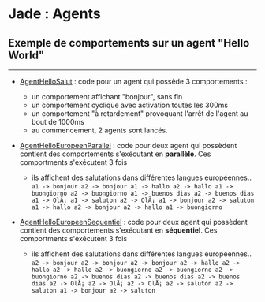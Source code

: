# Jade : Agents 

## Exemple de comportements sur un agent "Hello World"

---

- [AgentHelloSalut](https://github.com/EmmanuelADAM/jade/blob/master/testComp01/AgentHelloSalut.java) : code pour un agent qui possède 3 comportements : 
  - un comportement affichant "bonjour", sans fin
  - un comportement cyclique avec activation toutes les 300ms
  - un comportement "à retardement" provoquant l'arrêt de l'agent au bout de 1000ms
  - au commencement, 2 agents sont lancés.


- [AgentHelloEuropeenParallel](https://github.com/EmmanuelADAM/jade/blob/master/testComp01/AgentHelloEuropeenParallel.java) : code pour deux agent qui possèdent contient des comportements s'exécutant en **parallèle**. Ces comportments s'exécutent 3 fois 
  - ils affichent des salutations dans différentes langues européennes..
``a1 -> bonjour
a2 -> bonjour
a1 -> hallo
a2 -> hallo
a1 -> buongiorno
a2 -> buongiorno
a1 -> buenos dias
a2 -> buenos dias
a1 -> OlÃ¡
a1 -> saluton
a2 -> OlÃ¡
a1 -> bonjour
a2 -> saluton
a1 -> hallo
a2 -> bonjour
a2 -> hallo
a1 -> buongiorno``



- [AgentHelloEuropeenSequentiel](https://github.com/EmmanuelADAM/jade/blob/master/testComp01/AgentHelloEuropeenSequentiel.java) : code pour deux agent qui possèdent contient des comportements s'exécutant en **séquentiel**. Ces comportments s'exécutent 3 fois 
  - ils affichent des salutations dans différentes langues européennes..
``a2 -> bonjour
a2 -> bonjour
a2 -> bonjour
a2 -> hallo
a2 -> hallo
a2 -> hallo
a2 -> buongiorno
a2 -> buongiorno
a2 -> buongiorno
a2 -> buenos dias
a2 -> buenos dias
a2 -> buenos dias
a2 -> OlÃ¡
a2 -> OlÃ¡
a2 -> OlÃ¡
a2 -> saluton
a2 -> saluton
a1 -> bonjour
a2 -> saluton``
